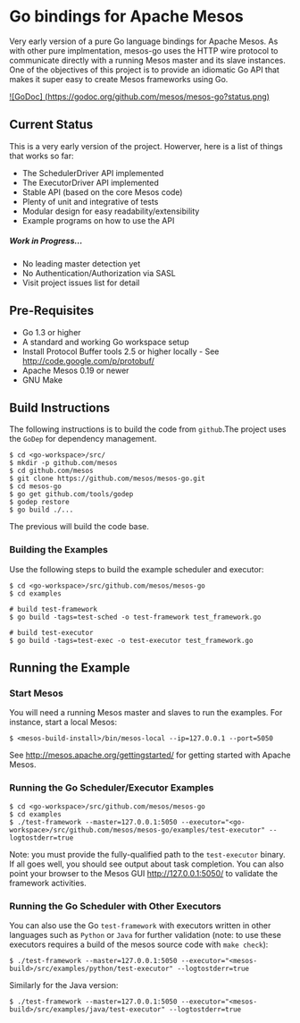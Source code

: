 Go bindings for Apache Mesos
========

Very early version of a pure Go language bindings for Apache Mesos. As with other pure implmentation, mesos-go uses the HTTP wire protocol to communicate directly with  a running Mesos master and its slave instances. One of the objectives of this project is to provide an idiomatic Go API that makes it super easy to create Mesos frameworks using Go. 

[![GoDoc] (https://godoc.org/github.com/mesos/mesos-go?status.png)](https://godoc.org/github.com/mesos/mesos-go)

## Current Status
This is a very early version of the project.  Howerver, here is a list of things that works so far:

- The SchedulerDriver API implemented
- The ExecutorDriver API implemented
- Stable API (based on the core Mesos code)
- Plenty of unit and integrative of tests
- Modular design for easy readability/extensibility
- Example programs on how to use the API

##### Work in Progress...
- No leading master detection yet
- No Authentication/Authorization via SASL
- Visit project issues list for detail 

## Pre-Requisites
- Go 1.3 or higher
- A standard and working Go workspace setup
- Install Protocol Buffer tools 2.5 or higher locally - See http://code.google.com/p/protobuf/
- Apache Mesos 0.19 or newer
- GNU Make

## Build Instructions
The following instructions is to build the code from `github`.The project uses the `GoDep` for dependency management.
```
$ cd <go-workspace>/src/
$ mkdir -p github.com/mesos
$ cd github.com/mesos
$ git clone https://github.com/mesos/mesos-go.git
$ cd mesos-go
$ go get github.com/tools/godep
$ godep restore
$ go build ./...
```
The previous will build the code base.  

### Building the Examples
Use the following steps to build the example scheduler and executor:
```
$ cd <go-workspace>/src/github.com/mesos/mesos-go
$ cd examples

# build test-framework
$ go build -tags=test-sched -o test-framework test_framework.go

# build test-executor
$ go build -tags=test-exec -o test-executor test_framework.go
```
## Running the Example
### Start Mesos
You will need a running Mesos master and slaves to run the examples.   For instance, start a local Mesos: 
```
$ <mesos-build-install>/bin/mesos-local --ip=127.0.0.1 --port=5050
```
See http://mesos.apache.org/gettingstarted/ for getting started with Apache Mesos.

### Running the Go Scheduler/Executor Examples
```
$ cd <go-workspace>/src/github.com/mesos/mesos-go
$ cd examples
$ ./test-framework --master=127.0.0.1:5050 --executor="<go-workspace>/src/github.com/mesos/mesos-go/examples/test-executor" --logtostderr=true
```
Note: you must provide the fully-qualified path to the `test-executor` binary.  If all goes well, you should see output about task completion.  You can also point your browser to the Mesos GUI http://127.0.0.1:5050/ to validate the framework activities.

### Running the Go Scheduler with Other Executors
You can also use the Go `test-framework` with executors written in other languages such as  `Python` or `Java`  for further validation (note: to use these executors requires a build of the mesos source code with `make check`):
```
$ ./test-framework --master=127.0.0.1:5050 --executor="<mesos-build>/src/examples/python/test-executor" --logtostderr=true
```
Similarly for the Java version:
```
$ ./test-framework --master=127.0.0.1:5050 --executor="<mesos-build>/src/examples/java/test-executor" --logtostderr=true
```

